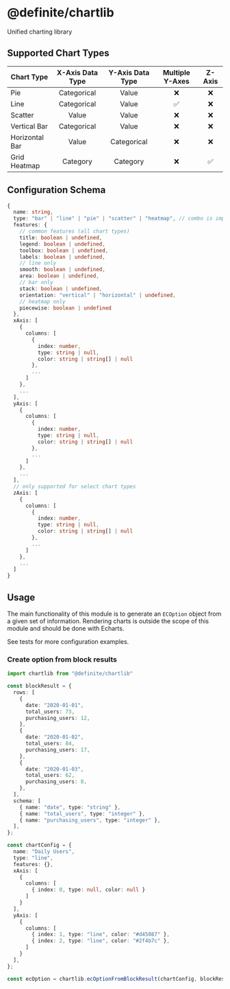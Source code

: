 # @definite/chartlib

Unified charting library

## Supported Chart Types

| Chart Type     | X-Axis Data Type | Y-Axis Data Type | Multiple Y-Axes | Z-Axis |
| -------------- | :--------------: | :--------------: | :-------------: | :----: |
| Pie            |   Categorical    |      Value       |        ❌        |   ❌    |
| Line           |   Categorical    |      Value       |        ✅        |   ❌    |
| Scatter        |      Value       |      Value       |        ❌        |   ❌    |
| Vertical Bar   |   Categorical    |      Value       |        ❌        |   ❌    |
| Horizontal Bar |      Value       |   Categorical    |        ❌        |   ❌    |
| Grid Heatmap   |     Category     |     Category     |        ❌        |   ✅    |

## Configuration Schema

```ts
{
  name: string,
  type: "bar" | "line" | "pie" | "scatter" | "heatmap", // combo is implicit
  features: {
    // common features (all chart types)
    title: boolean | undefined,
    legend: boolean | undefined,
    toolbox: boolean | undefined,
    labels: boolean | undefined,
    // line only
    smooth: boolean | undefined,
    area: boolean | undefined,
    // bar only
    stack: boolean | undefined,
    orientation: "vertical" | "horizontal" | undefined,
    // heatmap only
    piecewise: boolean | undefined
  },
  xAxis: [
    {
      columns: [
        {
          index: number,
          type: string | null,
          color: string | string[] | null
        },
        ...
      ]
    },
    ...
  ],
  yAxis: [
    {
      columns: [
        {
          index: number,
          type: string | null,
          color: string | string[] | null
        },
        ...
      ]
    },
    ...
  ],
  // only supported for select chart types
  zAxis: [
    {
      columns: [
        {
          index: number,
          type: string | null,
          color: string | string[] | null
        },
        ...
      ]
    },
    ...
  ]
}
```

## Usage

The main functionality of this module is to generate an `ECOption` object from a given set of information. Rendering charts is outside the scope of this module and should be done with Echarts.

See tests for more configuration examples.

### Create option from block results

```typescript
import chartlib from "@definite/chartlib"

const blockResult = {
  rows: [
    {
      date: "2020-01-01",
      total_users: 73,
      purchasing_users: 12,
    },
    {
      date: "2020-01-02",
      total_users: 84,
      purchasing_users: 17,
    },
    {
      date: "2020-01-03",
      total_users: 62,
      purchasing_users: 8,
    },
  ],
  schema: [
    { name: "date", type: "string" },
    { name: "total_users", type: "integer" },
    { name: "purchasing_users", type: "integer" },
  ],
};

const chartConfig = {
  name: "Daily Users",
  type: "line",
  features: {},
  xAxis: [
    { 
      columns: [
        { index: 0, type: null, color: null }
      ] 
    }
  ],
  yAxis: [
    { 
      columns: [
        { index: 1, type: "line", color: "#d45087" },
        { index: 2, type: "line", color: "#2f4b7c" },
      ] 
    }
  ],
};

const ecOption = chartlib.ecOptionFromBlockResult(chartConfig, blockResult);
```
